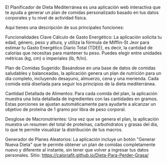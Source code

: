 El Planificador de Dieta Mediterránea es una aplicación web interactiva que te ayuda a generar un plan de comidas personalizado basado en tus datos corporales y tu nivel de actividad física.

Aquí tienes una descripción de sus principales funciones:

Funcionalidades Clave
Cálculo de Gasto Energético: La aplicación solicita tu edad, género, peso y altura, y utiliza la fórmula de Mifflin-St Jeor para estimar tu Gasto Energético Diario Total (TDEE), es decir, la cantidad de calorías que necesitas para mantener tu peso. Puedes elegir entre unidades métricas (kg, cm) o imperiales (lb, ft/in).

Plan de Comidas Sugerido: Basándose en una base de datos de comidas saludables y balanceadas, la aplicación genera un plan de nutrición para un día completo, incluyendo desayuno, almuerzo, cena y una merienda. Cada comida está diseñada para seguir los principios de la dieta mediterránea.

Cantidad Detallada de Alimentos: Para cada comida del plan, la aplicación muestra una lista detallada de ingredientes con las cantidades en gramos. Estas porciones se ajustan automáticamente para ayudarte a alcanzar un objetivo de proteína de 1 gramo por libra de peso corporal.

Desglose de Macronutrientes: Una vez que se genera el plan, la aplicación muestra un resumen del total de proteínas, carbohidratos y grasas del día, lo que te permite visualizar la distribución de tus macros.

Generador de Planes Aleatorios: La aplicación incluye un botón "Generar Nueva Dieta" que te permite obtener un plan de comidas completamente nuevo y diferente al instante, sin tener que volver a ingresar tus datos personales.
Sitio: https://caloriafit.github.io/Dieta-Para-Perder-Grasa/
